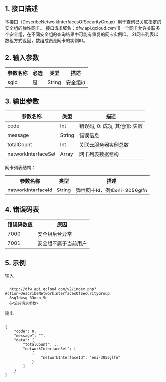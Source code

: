 ## 1. 接口描述
 
本接口（DescribeNetworkInterfacesOfSecurityGroup）用于查询已关联指定的安全组的弹性网卡。
接口请求域名：dfw.api.qcloud.com
1)一个网卡允许关联多个安全组，在不同安全组的查询结果中可能有重复的网卡实例ID。
2)网卡列表以数组方式返回，数组成员是网卡的实例ID。

## 2. 输入参数
<table class="t"><tbody><tr>
<th><b>参数名称</b></th>
<th><b>必选</b></th>
<th><b>类型</b></th>
<th><b>描述</b></th>
<tr>
<td> sgId <td> 是 <td> String <td> 安全组id
</tbody></table> 

 
## 3. 输出参数
| 参数名称 | 类型 | 描述 |
|---------|---------|---------|
| code |  Int | 错误码, 0: 成功, 其他值: 失败 |
| message |   String | 错误信息 |
| totalCount |   Int | 关联云服务器实例总数|
| networkInterfaceSet |   Array | 网卡列表数据结构|

网卡列表结构：
<table class="t"><tbody><tr>
<th><b>参数名称</b></th>
<th><b>类型</b></th>
<th><b>描述</b></th>
<tr>
<td> networkInterfaceId <td> String <td> 弹性网卡Id，例如eni-3056glfn
</tbody></table>

## 4. 错误码表
 <table class="t"><tbody><tr>
<th><b>错误码数值</b></th>
<th><b>原因</b></th>
<tr>

<td> 7000 <td> 安全组后台异常
<tr>
<td> 7001 <td> 安全组不属于当前用户
</tbody></table>
 

## 5. 示例
 
输入
```

  http://dfw.api.qcloud.com/v2/index.php?Action=DescribeNetworkInterfacesOfSecurityGroup
  &sgId=sg-33ocnj9n
  &<公共请求参数>
```

输出
```

{
    "code": 0,
    "message": "",
    "data": {
        "totalCount": 1,
        "networkInterfaceSet": [
            {
                "networkInterfaceId": "eni-3056glfn"
            }
        ]
    }
}

```

